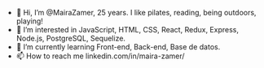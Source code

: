 - 👋 Hi, I’m @MairaZamer, 25 years. I like pilates, reading, being outdoors, playing!
- 👀 I’m interested in JavaScript, HTML, CSS, React, Redux, Express, Node.js, PostgreSQL, Sequelize.
- 🌱 I’m currently learning Front-end, Back-end, Base de datos.
- 📫 How to reach me linkedin.com/in/maira-zamer/

<!---
MairaZamer/MairaZamer is a ✨ special ✨ repository because its `README.md` (this file) appears on your GitHub profile.
You can click the Preview link to take a look at your changes.
--->
